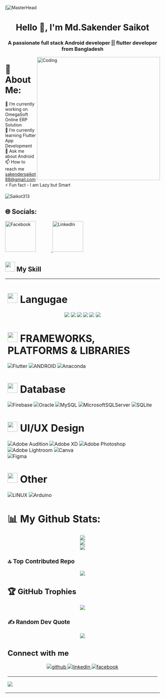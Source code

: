 [![MasterHead](https://1.bp.blogspot.com/-7A4WynwLsMw/XbBpCXG8fHI/AAAAAAAAMt4/uOa1bpLskYgrwGbllhSu2SDj_Mig8SXJQCLcBGAsYHQ/s1600/2000_600px.gif)
<h1 align="center">Hello 👋, I'm Md.Sakender Saikot</h1>
<h3 align="center">A passionate full stack Android developer || flutter developer from Bangladesh </h3>
<img align="right" alt="Coding" width="400" src="https://media3.giphy.com/media/v1.Y2lkPTc5MGI3NjExY3Njb29rYXJqZHd4YThnOWs4ajN2enY1YXFlZW1menZjdzJrZjgxZSZlcD12MV9pbnRlcm5hbF9naWZfYnlfaWQmY3Q9Zw/YYW0hHizzIOrlhimPG/giphy.gif">

# 💫 About Me:
🔭 I’m currently working on OmegaSoft Online ERP Solution<br>🌱 I’m currently learning Flutter App Development<br>💬 Ask me about Android<br>📫 How to reach me sakendersaikot88@gmail.com<br>⚡ Fun fact - I am Lazy but Smart

<p align="left"> <img src="https://komarev.com/ghpvc/?username=Saikot313&label=Profile%20views&color=0e75b6&style=flat" alt="Saikot313" /> </p>

## 🌐 Socials:
<a href="https://www.facebook.com/md.sakender.saikot">
  <img src="https://cdn6.aptoide.com/imgs/9/7/9/9798f8d36ceb13c024595c2c0410158a_fgraphic.png" hight="100" width="100" alt="Facebook" style="margin-right: 50px;"/>
</a>
<a href="https://www.linkedin.com/in/md-sakender-saikot-9970282a5/">
  <img src="https://cdn.hashnode.com/res/hashnode/image/upload/v1715007685358/9172b873-9f84-4a81-83b4-55c462ed1622.jpeg" hight="100" width="100" alt="LinkedIn"/>
</a>



## <img src="https://media.giphy.com/media/12W5Sg2koWYnwA/giphy.gif"  width = 32px> My Skill 
<table><tr><td valign="top" width="33%">

# <img src = "https://cdn-icons-png.flaticon.com/512/6214/6214248.png" width = 32px> Langugae
<p align="center">
  <img [C] src="https://img.shields.io/badge/C-%2300599C.svg?style=for-the-badge&logo=c&logoColor=white"/>
  <img [C++] src="https://img.shields.io/badge/c++-%2300599C.svg?style=for-the-badge&logo=c%2B%2B&logoColor=white"/>
  <img [JAVA] src="https://img.shields.io/badge/java-%23ED8B00.svg?style=for-the-badge&logo=java&logoColor=white"/>
  <img [DART] src="https://img.shields.io/badge/dart-%230175C2.svg?style=for-the-badge&logo=dart&logoColor=white"/>
  <img [PYTHON] src="https://img.shields.io/badge/python-3670A0?style=for-the-badge&logo=python&logoColor=ffdd54"/>
  <img [KOTLIN] src="https://img.shields.io/badge/kotlin-%230095D5.svg?style=for-the-badge&logo=kotlin&logoColor=white"/>

 
# <img src = "https://encrypted-tbn0.gstatic.com/images?q=tbn:ANd9GcTN1zqz6rgngQHLNp-UcAV3GxHrfYEuBVyKgTfm6W3N9oWdIne7IYP_K_WSea7RVGwxe1I&usqp=CAU" width = 32px> FRAMEWORKS, PLATFORMS & LIBRARIES
![Flutter](https://img.shields.io/badge/Flutter-%2302569B.svg?style=for-the-badge&logo=Flutter&logoColor=white) 
![ANDROID](https://img.shields.io/badge/android-%2320232a.svg?style=for-the-badge&logo=android&logoColor=%a4c639) 
![Anaconda](https://img.shields.io/badge/Anaconda-%2344A833.svg?style=for-the-badge&logo=anaconda&logoColor=white)

  
 # <img src = "https://cdn-icons-png.flaticon.com/512/2906/2906274.png" width = 32px> Database
![Firebase](https://img.shields.io/badge/firebase-%23039BE5.svg?style=for-the-badge&logo=firebase) 
![Oracle](https://img.shields.io/badge/Oracle-F80000?style=for-the-badge&logo=oracle&logoColor=white) 
![MySQL](https://img.shields.io/badge/mysql-%2300f.svg?style=for-the-badge&logo=mysql&logoColor=white) 
![MicrosoftSQLServer](https://img.shields.io/badge/Microsoft%20SQL%20Sever-CC2927?style=for-the-badge&logo=microsoft%20sql%20server&logoColor=white) 
![SQLite](https://img.shields.io/badge/sqlite-%2307405e.svg?style=for-the-badge&logo=sqlite&logoColor=white) 

# <img src = "https://buildfire.com/wp-content/uploads/2021/10/Whats-the-Difference-Between-UX-Design-vs.-UI-Design_@3x-1-scaled-1200x900.jpg" width = 32px> UI/UX Design
![Adobe Audition](https://img.shields.io/badge/Adobe%20Audition-9999FF.svg?style=for-the-badge&logo=Adobe%20Audition&logoColor=white) 
![Adobe XD](https://img.shields.io/badge/Adobe%20XD-470137?style=for-the-badge&logo=Adobe%20XD&logoColor=#FF61F6) 
![Adobe Photoshop](https://img.shields.io/badge/adobephotoshop-%2331A8FF.svg?style=for-the-badge&logo=adobephotoshop&logoColor=white) 
![Adobe Lightroom](https://img.shields.io/badge/Adobe%20Lightroom-31A8FF.svg?style=for-the-badge&logo=Adobe%20Lightroom&logoColor=white) 
![Canva](https://img.shields.io/badge/Canva-%2300C4CC.svg?style=for-the-badge&logo=Canva&logoColor=white) 	
![Figma](https://img.shields.io/badge/figma-%23F24E1E.svg?style=for-the-badge&logo=figma&logoColor=white) 

 # <img src = "https://i1.sndcdn.com/avatars-000330114611-hkocch-t500x500.jpg" width = 32px> Other
![LINUX](https://img.shields.io/badge/Linux-FCC624?style=for-the-badge&logo=linux&logoColor=black) 
![Arduino](https://img.shields.io/badge/-Arduino-00979D?style=for-the-badge&logo=Arduino&logoColor=white)

# 📊 My Github Stats:
<p align="center">
  <img src="https://github-readme-stats.vercel.app/api?username=Saikot313&theme=radical&hide_border=true&include_all_commits=true&count_private=true" /><br/>
  <img src="https://github-readme-streak-stats.herokuapp.com/?user=Saikot313&theme=radical&hide_border=true" /><br/>
  <img src="https://github-readme-stats.vercel.app/api/top-langs/?username=Saikot313&theme=radical&hide_border=true&include_all_commits=true&count_private=true&layout=compact" />
</p>

### 🔝 Top Contributed Repo
<p align="center">
  <img src="https://github-contributor-stats.vercel.app/api?username=Saikot313&limit=5&theme=radical&combine_all_yearly_contributions=true">
</p>

## 🏆 GitHub Trophies
<p align="center">
  <img src="https://github-profile-trophy.vercel.app/?username=Saikot313&theme=radical&no-frame=true&no-bg=false&margin-w=4">
</p>

### ✍️ Random Dev Quote
<p align="center">
  <img src="https://quotes-github-readme.vercel.app/api?type=horizontal&theme=radical">
</p>
  
  ## Connect with me  
<div align="center">
<a href="https://github.com/Saikot313" target="_blank">
<img src=https://img.shields.io/badge/github-%2324292e.svg?&style=for-the-badge&logo=github&logoColor=white alt=github style="margin-bottom: 5px;" />
</a>
<a href="https://www.linkedin.com/in/md-sakender-saikot-9970282a5/" target="_blank">
<img src=https://img.shields.io/badge/linkedin-%231E77B5.svg?&style=for-the-badge&logo=linkedin&logoColor=white alt=linkedin style="margin-bottom: 5px;" />
</a>
<a href="https://www.facebook.com/md.sakender.saikot" target="_blank">
<img src=https://img.shields.io/badge/facebook-%232E87FB.svg?&style=for-the-badge&logo=facebook&logoColor=white alt=facebook style="margin-bottom: 5px;" />
</a>
</div>  

---
[![](https://visitcount.itsvg.in/api?id=Saikot313&icon=0&color=0)](https://visitcount.itsvg.in)
  
 

<!-- Proudly created with GPRM ( https://gprm.itsvg.in ) -->
